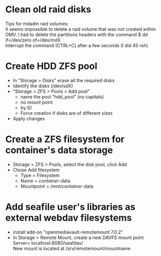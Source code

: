 # Clean old raid disks
Tips for mdadm raid volumes:  
It seems impossible to delete a raid volume that was not created within OMV. I had to delete the partitions headers with the command $ dd if=/dev/zero of=/dev/mdX  
Interrupt the command (CTRL+C) after a few seconds (I did 45-ish)

# Create HDD ZFS pool
- In "Storage > Disks" erase all the required disks
- Identify the disks (/dev/sdX)
- "Storage > ZFS > Pools > Add pool"
  - name the pool "hdd_pool" (no capitals)
  - no mount point
  - by ID
  - Force creation if disks are of different sizes
- Apply changes

# Create a ZFS filesystem for container's data storage
- Storage > ZFS > Pools, select the disk pool, click Add
- Chose Add filesystem
  - Type = Filesystem
  - Name = _container_-data
  - Mountpoint = /mnt/_container_-data

# Add seafile user's libraries as external webdav filesystems
- install add-on "openmediavault-remotemount 7.0.2"
- In Storage > Remote Mount, create a new DAVFS mount point  
  Server= localhost:8080/seafdav/  
New mount is located at /srv/remotemount/mountname
